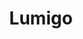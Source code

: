 ---
blog: https://lumigo.io/blog
codehost: https://github.com/https://github.com/lumigo-io
facebook: https://facebook.com/lumigo.io
linkedin: https://linkedin.com/company/lumigo
logohandle: lumigoio
sort: lumigo
title: Lumigo
twitter: https://x.com/lumigo
website: https://lumigo.io/
---